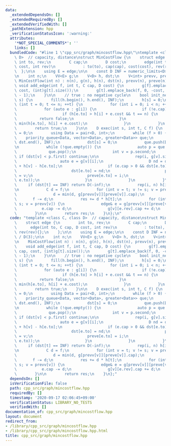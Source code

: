 ```yaml
---
data:
  _extendedDependsOn: []
  _extendedRequiredBy: []
  _extendedVerifiedWith: []
  _pathExtension: hpp
  _verificationStatusIcon: ':warning:'
  attributes:
    '*NOT_SPECIAL_COMMENTS*': ''
    links: []
  bundledCode: "#line 1 \"cpp_src/graph/mincostflow.hpp\"\ntemplate <class C, class\
    \ D>  // capacity, distance\nstruct MinCostFlow {\n    struct edge {\n       \
    \ int to, rev;\n        C cap;\n        D cost;\n        edge(int to, C cap, D\
    \ cost, int rev)\n            : to(to), cap(cap), cost(cost), rev(rev){};\n  \
    \  };\n\n    using E = edge;\n\n    const D INF = numeric_limits<D>::max() / D(3);\n\
    \n    int n;\n    VV<E> g;\n    V<D> h, dst;\n    V<int> prevv, preve;\n\n   \
    \ MinCostFlow(int n) : n(n), g(n), h(n), dst(n), prevv(n), preve(n) {}\n\n   \
    \ void add_edge(int f, int t, C cap, D cost) {\n        g[f].emplace_back(t, cap,\
    \ cost, (int)g[t].size());\n        g[t].emplace_back(f, 0, -cost, (int)g[f].size()\
    \ - 1);\n    }\n\n    // true : no negative cycle\n    bool init_negative(int\
    \ s) {\n        fill(h.begin(), h.end(), INF);\n        h[s] = 0;\n        for\
    \ (int t = 0; t <= n; ++t) {\n            for (int i = 0; i < n; ++i) {\n    \
    \            for (auto e : g[i]) {\n                    if (!e.cap) continue;\n\
    \                    if (h[e.to] > h[i] + e.cost && t == n) {\n              \
    \          return false;\n                    }\n                    h[e.to] =\
    \ min(h[e.to], h[i] + e.cost);\n                }\n            }\n        }\n\
    \        return true;\n    }\n\n    D exec(int s, int t, C f) {\n        D res\
    \ = 0;\n        using Data = pair<D, int>;\n        while (f > 0) {\n        \
    \    priority_queue<Data, vector<Data>, greater<Data>> que;\n            fill(dst.begin(),\
    \ dst.end(), INF);\n            dst[s] = 0;\n            que.push(Data(0, s));\n\
    \n            while (!que.empty()) {\n                auto p = que.top();\n  \
    \              que.pop();\n                int v = p.second;\n               \
    \ if (dst[v] < p.first) continue;\n\n                rep(i, g[v].size()) {\n \
    \                   auto e = g[v][i];\n                    D nd = dst[v] + e.cost\
    \ + h[v] - h[e.to];\n                    if (e.cap > 0 && dst[e.to] > nd) {\n\
    \                        dst[e.to] = nd;\n                        prevv[e.to]\
    \ = v;\n                        preve[e.to] = i;\n                        que.push(Data(dst[e.to],\
    \ e.to));\n                    }\n                }\n            }\n\n       \
    \     if (dst[t] == INF) return D(-inf);\n            rep(i, n) h[i] += dst[i];\n\
    \n            C d = f;\n            for (int v = t; v != s; v = prevv[v]) {\n\
    \                d = min(d, g[prevv[v]][preve[v]].cap);\n            }\n     \
    \       f -= d;\n            res += d * h[t];\n            for (int v = t; v !=\
    \ s; v = prevv[v]) {\n                edge& e = g[prevv[v]][preve[v]];\n     \
    \           e.cap -= d;\n                g[v][e.rev].cap += d;\n            }\n\
    \        }\n\n        return res;\n    }\n};\n"
  code: "template <class C, class D>  // capacity, distance\nstruct MinCostFlow {\n\
    \    struct edge {\n        int to, rev;\n        C cap;\n        D cost;\n  \
    \      edge(int to, C cap, D cost, int rev)\n            : to(to), cap(cap), cost(cost),\
    \ rev(rev){};\n    };\n\n    using E = edge;\n\n    const D INF = numeric_limits<D>::max()\
    \ / D(3);\n\n    int n;\n    VV<E> g;\n    V<D> h, dst;\n    V<int> prevv, preve;\n\
    \n    MinCostFlow(int n) : n(n), g(n), h(n), dst(n), prevv(n), preve(n) {}\n\n\
    \    void add_edge(int f, int t, C cap, D cost) {\n        g[f].emplace_back(t,\
    \ cap, cost, (int)g[t].size());\n        g[t].emplace_back(f, 0, -cost, (int)g[f].size()\
    \ - 1);\n    }\n\n    // true : no negative cycle\n    bool init_negative(int\
    \ s) {\n        fill(h.begin(), h.end(), INF);\n        h[s] = 0;\n        for\
    \ (int t = 0; t <= n; ++t) {\n            for (int i = 0; i < n; ++i) {\n    \
    \            for (auto e : g[i]) {\n                    if (!e.cap) continue;\n\
    \                    if (h[e.to] > h[i] + e.cost && t == n) {\n              \
    \          return false;\n                    }\n                    h[e.to] =\
    \ min(h[e.to], h[i] + e.cost);\n                }\n            }\n        }\n\
    \        return true;\n    }\n\n    D exec(int s, int t, C f) {\n        D res\
    \ = 0;\n        using Data = pair<D, int>;\n        while (f > 0) {\n        \
    \    priority_queue<Data, vector<Data>, greater<Data>> que;\n            fill(dst.begin(),\
    \ dst.end(), INF);\n            dst[s] = 0;\n            que.push(Data(0, s));\n\
    \n            while (!que.empty()) {\n                auto p = que.top();\n  \
    \              que.pop();\n                int v = p.second;\n               \
    \ if (dst[v] < p.first) continue;\n\n                rep(i, g[v].size()) {\n \
    \                   auto e = g[v][i];\n                    D nd = dst[v] + e.cost\
    \ + h[v] - h[e.to];\n                    if (e.cap > 0 && dst[e.to] > nd) {\n\
    \                        dst[e.to] = nd;\n                        prevv[e.to]\
    \ = v;\n                        preve[e.to] = i;\n                        que.push(Data(dst[e.to],\
    \ e.to));\n                    }\n                }\n            }\n\n       \
    \     if (dst[t] == INF) return D(-inf);\n            rep(i, n) h[i] += dst[i];\n\
    \n            C d = f;\n            for (int v = t; v != s; v = prevv[v]) {\n\
    \                d = min(d, g[prevv[v]][preve[v]].cap);\n            }\n     \
    \       f -= d;\n            res += d * h[t];\n            for (int v = t; v !=\
    \ s; v = prevv[v]) {\n                edge& e = g[prevv[v]][preve[v]];\n     \
    \           e.cap -= d;\n                g[v][e.rev].cap += d;\n            }\n\
    \        }\n\n        return res;\n    }\n};"
  dependsOn: []
  isVerificationFile: false
  path: cpp_src/graph/mincostflow.hpp
  requiredBy: []
  timestamp: '2020-09-17 02:06:45+09:00'
  verificationStatus: LIBRARY_NO_TESTS
  verifiedWith: []
documentation_of: cpp_src/graph/mincostflow.hpp
layout: document
redirect_from:
- /library/cpp_src/graph/mincostflow.hpp
- /library/cpp_src/graph/mincostflow.hpp.html
title: cpp_src/graph/mincostflow.hpp
---
```

